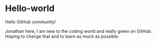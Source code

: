 # Hello-world

Hello GitHub community!

Jonathan here, I am new to the coding world and really green on GitHub.
Hoping to change that and  to learn as much as possible.
